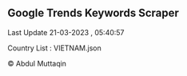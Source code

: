 

## Google Trends Keywords Scraper 
 
Last Update 21-03-2023 , 05:40:57

Country List :
VIETNAM.json



© Abdul Muttaqin 
